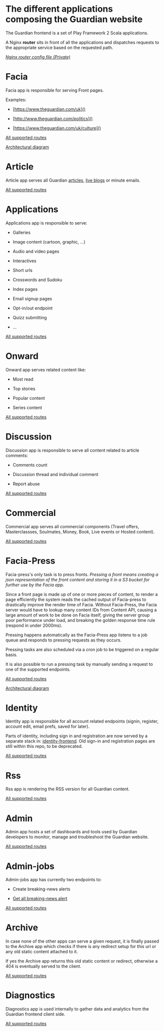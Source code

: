 # **The different applications composing the Guardian website**

The Guardian frontend is a set of Play Framework 2 Scala applications.

A Nginx **router** sits in front of all the applications and dispatches requests to the appropriate service based on the requested path.

_[Nginx router config file (Private)](https://github.com/guardian/platform/blob/master/provisioning/puppet/modules/frontend/templates/etc/nginx/router.conf.erb)_


# Facia
Facia app is responsible for serving Front pages.

Examples:

- [https://www.theguardian.com/uk]()

- [http://www.theguardian.com/politics]()

- [https://www.theguardian.com/uk/culture]()

[All supported routes](https://github.com/guardian/frontend/blob/master/facia/conf/routes)

[Architectural diagram](https://github.com/guardian/frontend/blob/master/docs/fronts.md)

# Article
Article app serves all Guardian [articles](https://www.theguardian.com/world/2016/jul/18/european-leaders-urge-turkey-to-respect-rule-of-law-after-failed-coup), [live blogs](https://www.theguardian.com/sport/live/2016/jul/18/county-cricket-hampshire-v-surrey-and-more-live) or minute emails.

[All supported routes](https://github.com/guardian/frontend/blob/master/article/conf/routes)

# Applications
Applications app is responsible to serve:

- Galleries

- Image content (cartoon, graphic, ...)

- Audio and video pages

- Interactives

- Short urls

- Crosswords and Sudoku

- Index pages 

- Email signup pages

- Opt-in/out endpoint

- Quizz submitting

- ...

[All supported routes](https://github.com/guardian/frontend/blob/master/applications/conf/routes)

# Onward
Onward app serves related content like:

- Most read

- Top stories

- Popular content

- Series content

[All supported routes](https://github.com/guardian/frontend/blob/master/onward/conf/routes)

# Discussion
Discussion app is responsible to serve all content related to article comments:

- Comments count

- Discussion thread and individual comment

- Report abuse

[All supported routes](https://github.com/guardian/frontend/blob/master/discussion/conf/routes)

# Commercial
Commercial app serves all commercial components (Travel offers, Masterclassses, Soulmates, Money, Book, Live events or Hosted content).

[All supported routes](https://github.com/guardian/frontend/blob/master/commercial/conf/routes)

# Facia-Press
Facia-press's only task is to press fronts. 
_Pressing a front means creating a json representation of the front content and storing it in a S3 bucket for further use by the Facia app._

Since a front page is made up of one or more pieces of content, to render a page efficiently the system reads the cached output of Facia-press to drastically improve the render time of Facia. Without Facia-Press, the Facia server would have to lookup many content IDs from Content API, causing a large amount of work to be done on Facia itself, giving the server group poor performance under load, and breaking the golden response time rule (respond in under 2000ms).

Pressing happens automatically as the Facia-Press app listens to a job queue and responds to pressing requests as they occurs.

Pressing tasks are also scheduled via a cron job to be triggered on a regular basis.

It is also possible to run a pressing task by manually sending a request to one of the supported endpoints. 

[All supported routes](https://github.com/guardian/frontend/blob/master/facia-press/conf/routes)

[Architectural diagram](https://github.com/guardian/frontend/blob/master/docs/fronts.md)

# Identity
Identity app is responsible for all account related endpoints (signin, register, account edit, email prefs, saved for later).

Parts of identity, including sign in and registration are now served by a separate stack in: [identity-frontend](https://github.com/guardian/identity-frontend). Old sign-in and registration pages are still within this repo, to be deprecated.

[All supported routes](https://github.com/guardian/frontend/blob/master/identity/conf/routes)

# Rss
Rss app is rendering the RSS version for all Guardian content.

[All supported routes](https://github.com/guardian/frontend/blob/master/rss/conf/routes)

# Admin
Admin app hosts a set of dashboards and tools used by Guardian developers to monitor, manage and troubleshoot the Guardian website. 

[All supported routes](https://github.com/guardian/frontend/blob/master/admin/conf/routes)

# Admin-jobs
Admin-jobs app has currently two endpoints to:

- Create breaking-news alerts

- [Get all breaking-news alert](http://api.nextgen.guardianapps.co.uk/news-alert/alerts)

[All supported routes](https://github.com/guardian/frontend/blob/master/admin-jobs/conf/routes)

# Archive
In case none of the other apps can serve a given request, it is finally passed to the Archive app which checks if there is any redirect setup for this url or any old static content attached to it.

If yes the Archive app returns this old static content or redirect, otherwise a 404 is eventually served to the client. 

[All supported routes](https://github.com/guardian/frontend/blob/master/archive/conf/routes)

# Diagnostics
Diagnostics app is used internally to gather data and analytics from the Guardian frontend client side.

[All supported routes](https://github.com/guardian/frontend/blob/master/diagnostics/conf/routes)
